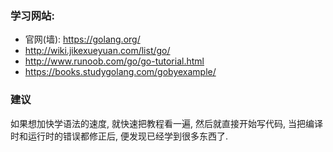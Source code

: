 
### 学习网站:
- 官网(墙): https://golang.org/ 
- http://wiki.jikexueyuan.com/list/go/
- http://www.runoob.com/go/go-tutorial.html
- https://books.studygolang.com/gobyexample/

### 建议
如果想加快学语法的速度, 就快速把教程看一遍, 然后就直接开始写代码, 当把编译时和运行时的错误都修正后, 便发现已经学到很多东西了.
